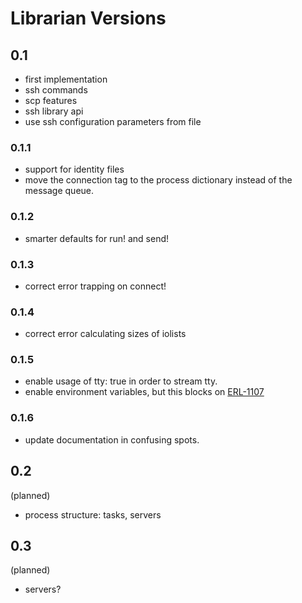# Librarian Versions

## 0.1

- first implementation
- ssh commands
- scp features
- ssh library api
- use ssh configuration parameters from file

### 0.1.1

- support for identity files
- move the connection tag to the process dictionary instead of
  the message queue.

### 0.1.2

- smarter defaults for run! and send!

### 0.1.3 

- correct error trapping on connect!

### 0.1.4

- correct error calculating sizes of iolists

### 0.1.5

- enable usage of tty: true in order to stream tty.
- enable environment variables, but this blocks on [ERL-1107](https://bugs.erlang.org/browse/ERL-1107/)

### 0.1.6

- update documentation in confusing spots.

## 0.2

(planned)

- process structure: tasks, servers

## 0.3

(planned)

- servers?
